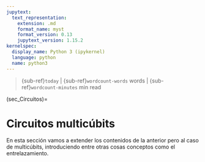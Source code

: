 ```yaml
---
jupytext:
  text_representation:
    extension: .md
    format_name: myst
    format_version: 0.13
    jupytext_version: 1.15.2
kernelspec:
  display_name: Python 3 (ipykernel)
  language: python
  name: python3
---
```


> {sub-ref}`today` | {sub-ref}`wordcount-words` words | {sub-ref}`wordcount-minutes` min read

(sec_Circuitos)=

# Circuitos multicúbits

En esta sección vamos a extender los contenidos de la anterior pero al caso de multicúbits, introduciendo entre otras cosas conceptos como el entrelazamiento.

```{tableofcontents}
```
